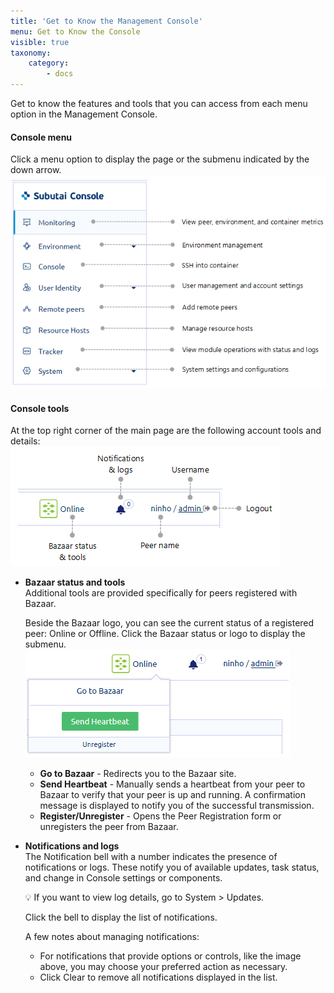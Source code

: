 ```yaml
---
title: 'Get to Know the Management Console'
menu: Get to Know the Console
visible: true
taxonomy:
    category:
        - docs
---
```


Get to know the features and tools that you can access from each menu option in the Management Console.

#### Console menu
Click a menu option to display the page or the submenu indicated by the down arrow.   
![Console menu](console-menu.png)

#### Console tools
At the top right corner of the main page are the following account tools and details:   
![Console tools](console-accountwlabels.png)

* **Bazaar status and tools**   
  Additional tools are provided specifically for peers registered with Bazaar. 

  Beside the Bazaar logo, you can see the current status of a registered peer: Online or Offline. Click the Bazaar status or logo to display the submenu.   
  ![Console submenu](console-bazaar-tools.png)

  * **Go to Bazaar** - Redirects you to the Bazaar site.
  * **Send Heartbeat** - Manually sends a heartbeat from your peer to Bazaar to verify that your peer is up and running. A confirmation     message is displayed to notify you of the successful transmission.
  * **Register/Unregister** - Opens the Peer Registration form or unregisters the peer from Bazaar.

* **Notifications and logs**   
  The Notification bell with a number indicates the presence of notifications or logs. These notify you of available updates, task status, and change in Console settings or components.

  💡 If you want to view log details, go to System > Updates. 

  Click the bell to display the list of notifications.
    
  A few notes about managing notifications:
  * For notifications that provide options or controls, like the image above, you may choose your preferred action as necessary.
  * Click Clear to remove all notifications displayed in the list.


